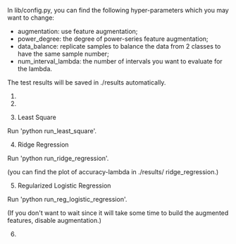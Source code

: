 In lib/config.py, you can find the following hyper-parameters which you may want to change:
- augmentation: use feature augmentation;
- power_degree: the degree of power-series feature augmentation;
- data_balance: replicate samples to balance the data from 2 classes to have the same sample number;
- num_interval_lambda: the number of intervals you want to evaluate for the lambda.

The test results will be saved in ./results automatically.


1.

2.

3. Least Square

Run  'python run_least_square'.

4. Ridge Regression

Run  'python run_ridge_regression'.

(you can find the plot of accuracy-lambda in ./results/ ridge_regression.)

5. Regularized Logistic Regression

Run  'python run_reg_logistic_regression'.

(If you don't want to wait since it will take some time to build the augmented features, disable augmentation.)

6. 